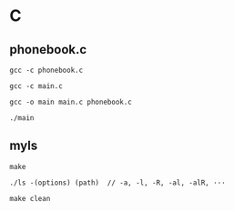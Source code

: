 # C

## phonebook.c

```
gcc -c phonebook.c
```

```
gcc -c main.c
```

```
gcc -o main main.c phonebook.c
```

```
./main
```

## myls

```
make
```

```
./ls -(options) (path)  // -a, -l, -R, -al, -alR, ···
```

```
make clean
```
